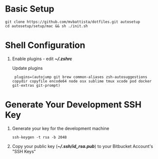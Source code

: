 # Basic Setup
```
git clone https://github.com/mvbattista/dotfiles.git autosetup
cd autosetup/setup/mac && sh ./init.sh
```
# Shell Configuration

1. Enable plugins - edit ***~/.zshrc***

    Update plugins

    ```
     plugins=(autojump git brew common-aliases zsh-autosuggestions copydir copyfile encode64 node osx sublime tmux xcode pod docker git-extras git-prompt)
    ```

# Generate Your Development SSH Key
1. Generate your key for the development machine

    ```
    ssh-keygen -t rsa -b 2048
    ```

1. Copy your public key (***~/.ssh/id_rsa.pub***) to your Bitbucket Account's "SSH Keys"
